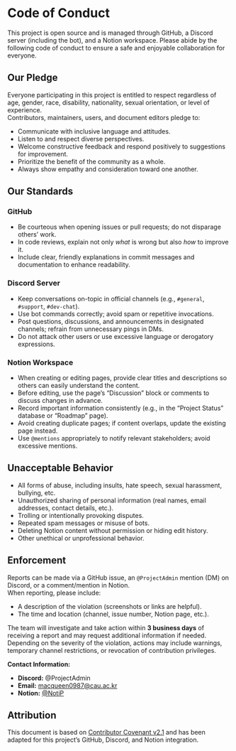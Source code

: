 # Code of Conduct

This project is open source and is managed through GitHub, a Discord server (including the bot), and a Notion workspace. Please abide by the following code of conduct to ensure a safe and enjoyable collaboration for everyone.

## Our Pledge

Everyone participating in this project is entitled to respect regardless of age, gender, race, disability, nationality, sexual orientation, or level of experience.  
Contributors, maintainers, users, and document editors pledge to:

- Communicate with inclusive language and attitudes.  
- Listen to and respect diverse perspectives.  
- Welcome constructive feedback and respond positively to suggestions for improvement.  
- Prioritize the benefit of the community as a whole.  
- Always show empathy and consideration toward one another.

## Our Standards

### GitHub
- Be courteous when opening issues or pull requests; do not disparage others’ work.  
- In code reviews, explain not only *what* is wrong but also *how* to improve it.  
- Include clear, friendly explanations in commit messages and documentation to enhance readability.

### Discord Server
- Keep conversations on-topic in official channels (e.g., `#general`, `#support`, `#dev-chat`).  
- Use bot commands correctly; avoid spam or repetitive invocations.  
- Post questions, discussions, and announcements in designated channels; refrain from unnecessary pings in DMs.  
- Do not attack other users or use excessive language or derogatory expressions.

### Notion Workspace
- When creating or editing pages, provide clear titles and descriptions so others can easily understand the content.  
- Before editing, use the page’s “Discussion” block or comments to discuss changes in advance.  
- Record important information consistently (e.g., in the “Project Status” database or “Roadmap” page).  
- Avoid creating duplicate pages; if content overlaps, update the existing page instead.  
- Use `@mentions` appropriately to notify relevant stakeholders; avoid excessive mentions.

## Unacceptable Behavior

- All forms of abuse, including insults, hate speech, sexual harassment, bullying, etc.  
- Unauthorized sharing of personal information (real names, email addresses, contact details, etc.).  
- Trolling or intentionally provoking disputes.  
- Repeated spam messages or misuse of bots.  
- Deleting Notion content without permission or hiding edit history.  
- Other unethical or unprofessional behavior.

## Enforcement

Reports can be made via a GitHub issue, an `@ProjectAdmin` mention (DM) on Discord, or a comment/mention in Notion.  
When reporting, please include:

- A description of the violation (screenshots or links are helpful).  
- The time and location (channel, issue number, Notion page, etc.).

The team will investigate and take action within **3 business days** of receiving a report and may request additional information if needed.  
Depending on the severity of the violation, actions may include warnings, temporary channel restrictions, or revocation of contribution privileges.

**Contact Information:**  
- **Discord:** @ProjectAdmin  
- **Email:** macqueen0987@cau.ac.kr  
- **Notion:** [@NotiP](https://www.notion.so/OSSW-NotiPy-1c8ff5afd39d80a1aff5d799c08c5a4b?pvs=4)

## Attribution

This document is based on [Contributor Covenant v2.1](https://www.contributor-covenant.org/version/2/1/code_of_conduct/) and has been adapted for this project’s GitHub, Discord, and Notion integration.
